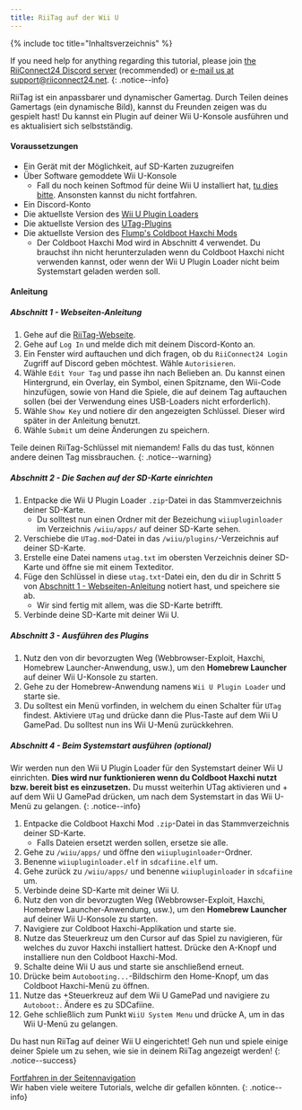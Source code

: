```yaml
---
title: RiiTag auf der Wii U
---
```


{% include toc title="Inhaltsverzeichnis" %}

If you need help for anything regarding this tutorial, please join [the RiiConnect24 Discord server](https://discord.gg/rc24) (recommended) or [e-mail us at support@riiconnect24.net](mailto:support@riiconnect24.net).
{: .notice--info}

RiiTag ist ein anpassbarer und dynamischer Gamertag. Durch Teilen deines Gamertags (ein dynamische Bild), kannst du Freunden zeigen was du gespielt hast! Du kannst ein Plugin auf deiner Wii U-Konsole ausführen und es aktualisiert sich selbstständig.

#### Voraussetzungen

- Ein Gerät mit der Möglichkeit, auf SD-Karten zuzugreifen
- Über Software gemoddete Wii U-Konsole
   - Fall du noch keinen Softmod für deine Wii U installiert hat, [tu dies bitte](https://wiiu.hacks.guide). Ansonsten kannst du nicht fortfahren.
- Ein Discord-Konto
- Die aktuellste Version des [Wii U Plugin Loaders](https://github.com/Maschell/WiiUPluginLoader/releases)
- Die aktuellste Version des [UTag-Plugins](https://github.com/RiiConnect24/UTag/releases)
- Die aktuellste Version des [Flump's Coldboot Haxchi Mods](https://www.dropbox.com/sh/gxkf72jia1adpyg/AACPMfGU2AyWUZmhU2awjSsca/Haxchi-CBHC%20Flump%20Mod.zip?dl=1)
   - Der Coldboot Haxchi Mod wird in Abschnitt 4 verwendet. Du brauchst ihn nicht herunterzuladen wenn du Coldboot Haxchi nicht verwenden kannst, oder wenn der Wii U Plugin Loader nicht beim Systemstart geladen werden soll.

#### Anleitung

##### Abschnitt 1 - Webseiten-Anleitung

1. Gehe auf die [RiiTag-Webseite](https://tag.rc24.xyz/).
2. Gehe auf `Log In` und melde dich mit deinem Discord-Konto an.
3. Ein Fenster wird auftauchen und dich fragen, ob du `RiiConnect24 Login` Zugriff auf Discord geben möchtest. Wähle `Autorisieren`.
4. Wähle `Edit Your Tag` und passe ihn nach Belieben an. Du kannst einen Hintergrund, ein Overlay, ein Symbol, einen Spitzname, den Wii-Code hinzufügen, sowie von Hand die Spiele, die auf deinem Tag auftauchen sollen (bei der Verwendung eines USB-Loaders nicht erforderlich).
5. Wähle `Show Key` und notiere dir den angezeigten Schlüssel. Dieser wird später in der Anleitung benutzt.
6. Wähle `Submit` um deine Änderungen zu speichern.

Teile deinen RiiTag-Schlüssel mit niemandem! Falls du das tust, können andere deinen Tag missbrauchen.
{: .notice--warning}

##### Abschnitt 2 - Die Sachen auf der SD-Karte einrichten

1. Entpacke die Wii U Plugin Loader `.zip`-Datei in das Stammverzeichnis deiner SD-Karte.
   - Du solltest nun einen Ordner mit der Bezeichung `wiiupluginloader` im Verzeichnis `/wiiu/apps/` auf deiner SD-Karte sehen.
2. Verschiebe die `UTag.mod`-Datei in das `/wiiu/plugins/`-Verzeichnis auf deiner SD-Karte.
3. Erstelle eine Datei namens `utag.txt` im obersten Verzeichnis deiner SD-Karte und öffne sie mit einem Texteditor.
4. Füge den Schlüssel in diese `utag.txt`-Datei ein, den du dir in Schritt 5 von [Abschnitt 1 - Webseiten-Anleitung](#section-i---website-instructions) notiert hast, und speichere sie ab.
   - Wir sind fertig mit allem, was die SD-Karte betrifft.
5. Verbinde deine SD-Karte mit deiner Wii U.

##### Abschnitt 3 - Ausführen des Plugins

1. Nutz den von dir bevorzugten Weg (Webbrowser-Exploit, Haxchi, Homebrew Launcher-Anwendung, usw.), um den **Homebrew Launcher** auf deiner Wii U-Konsole zu starten.
2. Gehe zu der Homebrew-Anwendung namens `Wii U Plugin Loader` und starte sie.
3. Du solltest ein Menü vorfinden, in welchem du einen Schalter für `UTag` findest. Aktiviere `UTag` und drücke dann die Plus-Taste auf dem Wii U GamePad. Du solltest nun ins Wii U-Menü zurückkehren.

##### Abschnitt 4 - Beim Systemstart ausführen (optional)

Wir werden nun den Wii U Plugin Loader für den Systemstart deiner Wii U einrichten. **Dies wird nur funktionieren wenn du Coldboot Haxchi nutzt bzw. bereit bist es einzusetzen.** Du musst weiterhin UTag aktivieren und + auf dem Wii U GamePad drücken, um nach dem Systemstart in das Wii U-Menü zu gelangen.
{: .notice--info}

1. Entpacke die Coldboot Haxchi Mod `.zip`-Datei in das Stammverzeichnis deiner SD-Karte.
   - Falls Dateien ersetzt werden sollen, ersetze sie alle.
2. Gehe zu `/wiiu/apps/` und öffne den `wiiupluginloader`-Ordner.
3. Benenne `wiiupluginloader.elf` in `sdcafiine.elf` um.
4. Gehe zurück zu `/wiiu/apps/` und benenne `wiiupluginloader` in `sdcafiine` um.
5. Verbinde deine SD-Karte mit deiner Wii U.
6. Nutz den von dir bevorzugten Weg (Webbrowser-Exploit, Haxchi, Homebrew Launcher-Anwendung, usw.), um den **Homebrew Launcher** auf deiner Wii U-Konsole zu starten.
6. Navigiere zur Coldboot Haxchi-Applikation und starte sie.
7. Nutze das Steuerkreuz um den Cursor auf das Spiel zu navigieren, für welches du zuvor Haxchi installiert hattest. Drücke den A-Knopf und installiere nun den Coldboot Haxchi-Mod.
8. Schalte deine Wii U aus und starte sie anschließend erneut.
9. Drücke beim `Autobooting...`-Bildschirm den Home-Knopf, um das Coldboot Haxchi-Menü zu öffnen.
10. Nutze das +Steuerkreuz auf dem Wii U GamePad und navigiere zu `Autoboot:`. Ändere es zu SDCafiine.
11. Gehe schließlich zum Punkt `WiiU System Menu` und drücke A, um in das Wii U-Menü zu gelangen.

Du hast nun RiiTag auf deiner Wii U eingerichtet! Geh nun und spiele einige deiner Spiele um zu sehen, wie sie in deinem RiiTag angezeigt werden!
{: .notice--success}

[Fortfahren in der Seitennavigation](site-navigation)<br> Wir haben viele weitere Tutorials, welche dir gefallen könnten.
{: .notice--info}

